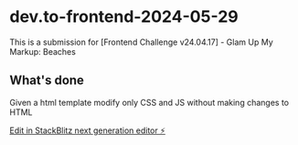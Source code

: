 # dev.to-frontend-2024-05-29

This is a submission for [Frontend Challenge v24.04.17] - Glam Up My Markup: Beaches

## What's done

Given a html template modify only CSS and JS without making changes to HTML

[Edit in StackBlitz next generation editor ⚡️](https://stackblitz.com/~/github.com/abgaonkar/dev.to-frontend-2024-05-29)